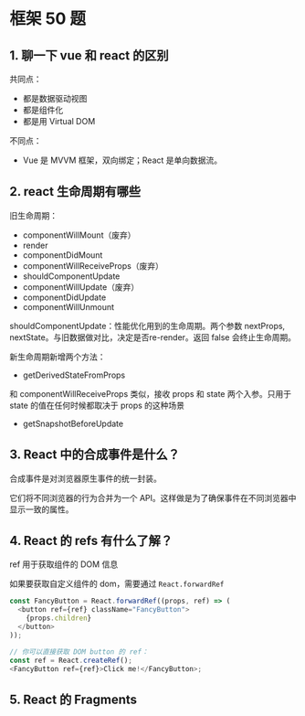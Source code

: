 # 框架 50 题

## 1. 聊一下 vue 和 react 的区别

共同点：

- 都是数据驱动视图
- 都是组件化
- 都是用 Virtual DOM

不同点：

- Vue 是 MVVM 框架，双向绑定；React 是单向数据流。

## 2. react 生命周期有哪些

旧生命周期：

- componentWillMount（废弃）
- render
- componentDidMount
- componentWillReceiveProps（废弃）
- shouldComponentUpdate
- componentWillUpdate（废弃）
- componentDidUpdate
- componentWillUnmount

shouldComponentUpdate：性能优化用到的生命周期。两个参数 nextProps, nextState。与旧数据做对比，决定是否re-render。返回 false 会终止生命周期。

新生命周期新增两个方法：

- getDerivedStateFromProps

和 componentWillReceiveProps 类似，接收 props 和 state 两个入参。只用于 state 的值在任何时候都取决于 props 的这种场景

- getSnapshotBeforeUpdate

## 3. React 中的合成事件是什么？

合成事件是对浏览器原生事件的统一封装。

它们将不同浏览器的行为合并为一个 API。这样做是为了确保事件在不同浏览器中显示一致的属性。

## 4. React 的 refs 有什么了解？

ref 用于获取组件的 DOM 信息

如果要获取自定义组件的 dom，需要通过 `React.forwardRef`

```js
const FancyButton = React.forwardRef((props, ref) => (
  <button ref={ref} className="FancyButton">
    {props.children}
  </button>
));

// 你可以直接获取 DOM button 的 ref：
const ref = React.createRef();
<FancyButton ref={ref}>Click me!</FancyButton>;
```

## 5. React 的 Fragments

